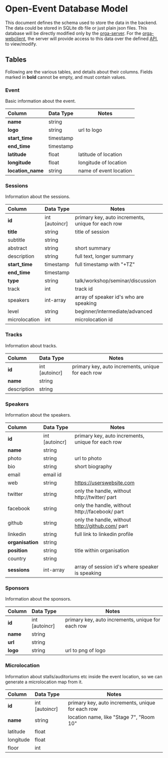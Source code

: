 # Open-Event Database Model

This document defines the schema used to store the data in the backend. The data could be stored in SQLite db file or just plain json files. This database will be directly modified only by the [orga-server](https://github.com/fossasia/open-event-orga-server). For the [orga-webclient](https://github.com/fossasia/open-event-orga-webclient), the server will provide access to this data over the defined [API](/API.md), to view/modify.  

## Tables
Following are the various tables, and details about their columns. Fields marked in **bold** cannot be empty, and must contain values.   

### Event
Basic information about the event.    

| Column            | Data Type      | Notes       |
|:------------------|:---------------| ------------|
| **name**          | string         | 
| **logo**          | string         | url to logo
| **start_time**    | timestamp      | 
| **end_time**      | timestamp      |
| **latitude**      | float          | latitude of location
| **longitude**     | float          | longitude of location
| **location_name** | string         | name of event location



### Sessions  
Information about the sessions.   

| Column          | Data Type      | Notes       |
|:----------------|:---------------| ------------|
| **id**          | int [autoincr] | primary key, auto increments, unique for each row
| **title**       | string         | title of session
| subtitle        | string         |
| abstract        | string         | short summary
| description     | string         | full text, longer summary
| **start_time**  | timestamp      | full timestamp with "+TZ" 
| **end_time**    | timestamp      |
| **type**        | string         | talk/workshop/seminar/discussion
| track           | int         | track id
| speakers        | int-array      | array of speaker id's who are speaking
| level           | string         | beginner/intermediate/advanced
| microlocation   | int            | microlocation id

### Tracks
Information about tracks.   

| Column          | Data Type      | Notes       |
|:----------------|:---------------| ------------|
| **id**          | int [autoincr] | primary key, auto increments, unique for each row
| **name**        | string         |
| description     | string         |

### Speakers
Information about the speakers.  

| Column          | Data Type      | Notes       |
|:----------------|:---------------| ------------|
| **id**          | int [autoincr] | primary key, auto increments, unique for each row
| **name**        | string         |
| photo           | string         | url to photo 
| bio             | string         | short biography
| email           | email id       |
| web             | string         | https://userswebsite.com
| twitter         | string         | only the handle, without http://twitter/ part
| facebook        | string         | only the handle, without http://facebook/ part
| github          | string         | only the handle, without http://github.com/ part
| linkedin        | string         | full link to linkedin profile
| **organisation**| string         | 
| **position**    | string         | title within organisation
| country         | string         |
| **sessions**        | int-array      | array of session id's where speaker is speaking

### Sponsors
Information about the sponsors.   

| Column      | Data Type      | Notes       |
|:------------|:---------------| ------------|
| **id**          | int [autoincr] | primary key, auto increments, unique for each row
| **name**        | string         |
| **url**         | string         |
| **logo**        | string         | url to png of logo


### Microlocation
Information about stalls/auditoriums etc inside the event location, so we can generate a microlocation map from it.  

| Column          | Data Type      | Notes       |
|:----------------|:---------------| ------------|
| **id**          | int [autoincr] | primary key, auto increments, unique for each row
| **name**        | string         | location name, like "Stage 7", "Room 10"
| latitude        | float          |
| longitude       | float          |
| floor           | int            |
